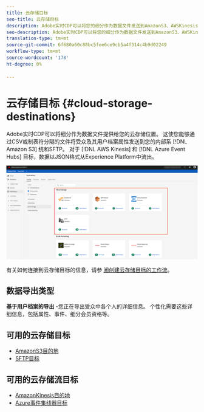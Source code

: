 ```yaml
---
title: 云存储目标
seo-title: 云存储目标
description: Adobe实时CDP可以将您的细分作为数据文件发送到AmazonS3、AWSKinesis、Azure事件中心或SFTP云存储位置。
seo-description: Adobe实时CDP可以将您的细分作为数据文件发送到AmazonS3、AWSKinesis、Azure事件中心或SFTP云存储位置。
translation-type: tm+mt
source-git-commit: 6f680a60c88bc5fee6ce9cb5a4f314c4b9d02249
workflow-type: tm+mt
source-wordcount: '178'
ht-degree: 0%

---
```



# 云存储目标 {#cloud-storage-destinations}

Adobe实时CDP可以将细分作为数据文件提供给您的云存储位置。 这使您能够通过CSV或制表符分隔的文件将受众及其用户档案属性发送到您的内部系 [!DNL Amazon S3] 统和SFTP。 对于 [!DNL AWS Kinesis] 和 [!DNL Azure Event Hubs] 目标，数据以JSON格式从Experience Platform中流出。

![Adobe云存储目标](/help/rtcdp/destinations/assets/cloud-storage-destinations.png)

有关如何连接到云存储目标的信息，请参 [阅创建云存储目标的工作流](/help/rtcdp/destinations/cloud-storage-destinations-workflow.md)。

## 数据导出类型

**基于用户档案的导出** -您正在导出受众中各个人的详细信息。 个性化需要这些详细信息，包括属性、事件、细分会员资格等。

## 可用的云存储目标

* [AmazonS3目的地](/help/rtcdp/destinations/amazon-s3-destination.md)
* [SFTP目标](/help/rtcdp/destinations/sftp-destination.md)

## 可用的云存储流目标

* [AmazonKinesis目的地](/help/rtcdp/destinations/amazon-kinesis-destination.md)
* [Azure事件集线器目标](/help/rtcdp/destinations/azure-event-hubs-destination.md)